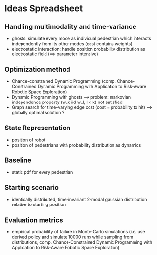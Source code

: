 # Ideas Spreadsheet

## Handling multimodality and time-variance 
- ghosts: simulate every mode as individual pedestrian which interacts independently from its other modes (cost contains weights)
- electrostatic interaction: handle position probability distribution as electrostatic field (==> parameter intensive)

## Optimization method
- Chance-constrained Dynamic Programming (comp. Chance-Constrained Dynamic Programming with Application to Risk-Aware Robotic Space Exploration)
- Dynamic Programming with ghosts --> problem: markovian independence property (w_k iid w_l, l < k) not satisfied 
- Graph search for time-varying edge cost (cost = probability to hit) --> globally optimal  solution ? 

## State Representation
- position of robot
- position of pedestrians with probability distribution as dynamics

## Baseline
- static pdf for every pedestrian

## Starting scenario
- identically distributed, time-invariant 2-modal gaussian distribution relative to starting position

## Evaluation metrics
- empirical probability of failure in Monte-Carlo simulations (i.e. use derived policy and simulate 10000 runs while sampling from distributions, comp. Chance-Constrained Dynamic Programming with Application to Risk-Aware Robotic Space Exploration)